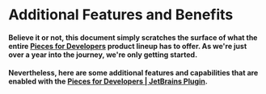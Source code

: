 # Additional Features and Benefits
#### Believe it or not, this document simply scratches the surface of what the entire [Pieces for Developers](#believe-it-or-not-this-document-simply-scratches-the-surface-of-what-the-entire-pieces-for-developers-product-lineup-has-to-offer-and-being-just-over-a-year-into-the-journey-were-only-getting-started) product lineup has to offer. As we're just over a year into the journey, we're only getting started.
#### Nevertheless, here are some additional features and capabilities that are enabled with the [Pieces for Developers | JetBrains Plugin](#believe-it-or-not-this-document-simply-scratches-the-surface-of-what-the-entire-pieces-for-developers-product-lineup-has-to-offer-and-being-just-over-a-year-into-the-journey-were-only-getting-started).